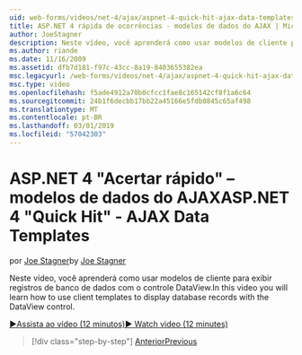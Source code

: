 ```yaml
---
uid: web-forms/videos/net-4/ajax/aspnet-4-quick-hit-ajax-data-templates
title: ASP.NET 4 rápida de ocorrências - modelos de dados do AJAX | Microsoft Docs
author: JoeStagner
description: Neste vídeo, você aprenderá como usar modelos de cliente para exibir registros de banco de dados com o controle DataView.
ms.author: riande
ms.date: 11/16/2009
ms.assetid: dfb7d181-f97c-43cc-8a19-8403655382ea
msc.legacyurl: /web-forms/videos/net-4/ajax/aspnet-4-quick-hit-ajax-data-templates
msc.type: video
ms.openlocfilehash: f5ade4912a70b0cfcc1fae8c165142cf8f1a6c64
ms.sourcegitcommit: 24b1f6decbb17bb22a45166e5fdb0845c65af498
ms.translationtype: MT
ms.contentlocale: pt-BR
ms.lasthandoff: 03/01/2019
ms.locfileid: "57042303"
---
```

<a name="aspnet-4-quick-hit---ajax-data-templates"></a><span data-ttu-id="a518f-103">ASP.NET 4 "Acertar rápido" – modelos de dados do AJAX</span><span class="sxs-lookup"><span data-stu-id="a518f-103">ASP.NET 4 "Quick Hit" - AJAX Data Templates</span></span>
====================
<span data-ttu-id="a518f-104">por [Joe Stagner](https://github.com/JoeStagner)</span><span class="sxs-lookup"><span data-stu-id="a518f-104">by [Joe Stagner](https://github.com/JoeStagner)</span></span>

<span data-ttu-id="a518f-105">Neste vídeo, você aprenderá como usar modelos de cliente para exibir registros de banco de dados com o controle DataView.</span><span class="sxs-lookup"><span data-stu-id="a518f-105">In this video you will learn how to use client templates to display database records with the DataView control.</span></span> 

[<span data-ttu-id="a518f-106">&#9654;Assista ao vídeo (12 minutos)</span><span class="sxs-lookup"><span data-stu-id="a518f-106">&#9654; Watch video (12 minutes)</span></span>](https://channel9.msdn.com/Blogs/ASP-NET-Site-Videos/aspnet-4-quick-hit-ajax-data-templates)

> [!div class="step-by-step"]
> [<span data-ttu-id="a518f-107">Anterior</span><span class="sxs-lookup"><span data-stu-id="a518f-107">Previous</span></span>](aspnet-4-quick-hit-jquery-syntax-for-microsoft-ajax.md)
